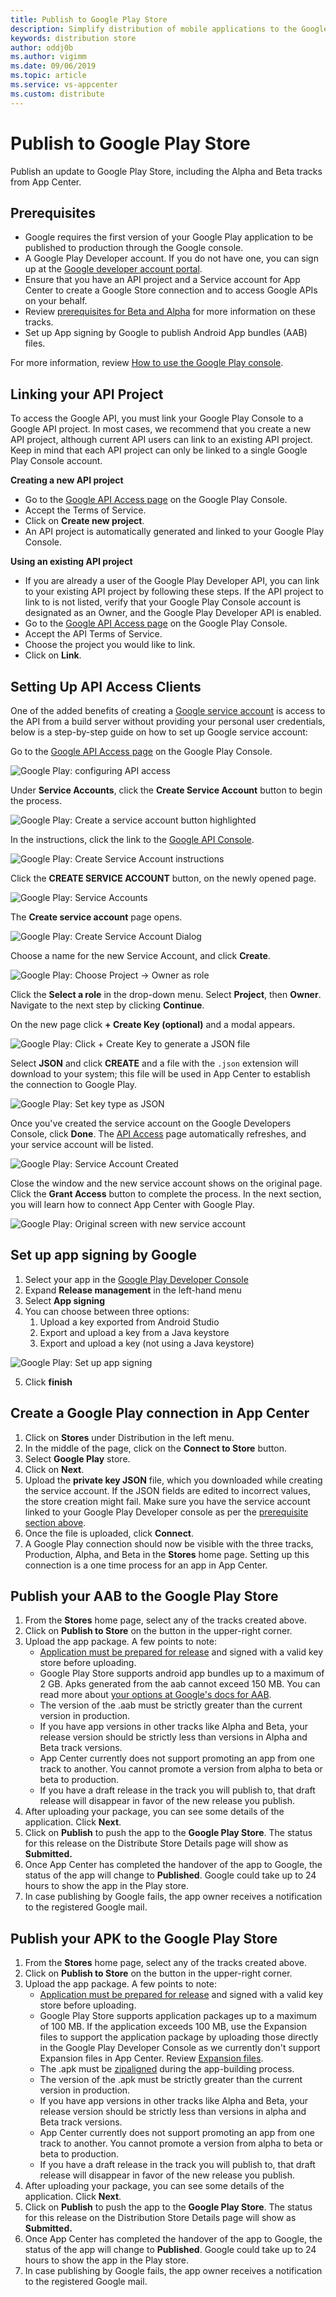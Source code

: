 ```yaml
---
title: Publish to Google Play Store
description: Simplify distribution of mobile applications to the Google Play store
keywords: distribution store
author: oddj0b
ms.author: vigimm
ms.date: 09/06/2019
ms.topic: article
ms.service: vs-appcenter
ms.custom: distribute
---
```


# Publish to Google Play Store

Publish an update to Google Play Store, including the Alpha and Beta tracks from App Center.

## Prerequisites

* Google requires the first version of your Google Play application to be published to production through the Google console.
* A Google Play Developer account. If you do not have one, you can sign up at the [Google developer account portal](https://play.google.com/apps/publish/signup).
* Ensure that you have an API project and a Service account for App Center to create a Google Store connection and to access Google APIs on your behalf.
* Review [prerequisites for Beta and Alpha](https://developer.android.com/distribute/best-practices/launch/beta-tests.html) for more information on these tracks.
* Set up App signing by Google to publish Android App bundles (AAB) files.

For more information, review [How to use the Google Play console](https://support.google.com/googleplay/android-developer/answer/6112435?hl=en).

## Linking your API Project

To access the Google API, you must link your Google Play Console to a Google API project. In most cases, we recommend that you create a new API project, although current API users can link to an existing API project. Keep in mind that each API project can only be linked to a single Google Play Console account.

**Creating a new API project**

* Go to the [Google API Access page](https://play.google.com/apps/publish/#ApiAccessPlace) on the Google Play Console.
* Accept the Terms of Service.
* Click on **Create new project**.
* An API project is automatically generated and linked to your Google Play Console.

**Using an existing API project**

* If you are already a user of the Google Play Developer API, you can link to your existing API project by following these steps. If the API project to link to is not listed, verify that your Google Play Console account is designated as an Owner, and the Google Play Developer API is enabled.
* Go to the [Google API Access page](https://play.google.com/apps/publish/#ApiAccessPlace) on the Google Play Console.
* Accept the API Terms of Service.
* Choose the project you would like to link.
* Click on **Link**.

## Setting Up API Access Clients

One of the added benefits of creating a [Google service account](https://developers.google.com/accounts/docs/OAuth2ServiceAccount) is access to the API from a build server without providing your personal user credentials, below is a step-by-step guide on how to set up Google service account:

Go to the [Google API Access page](https://play.google.com/apps/publish/#ApiAccessPlace) on the Google Play Console.

  ![Google Play: configuring API access](~/distribution/images/image1.png)

Under **Service Accounts**, click the **Create Service Account** button to begin the process.

  ![Google Play: Create a service account button highlighted](~/distribution/images/create-service-account.jpg)

In the instructions, click the link to the [Google API Console](https://play.google.com/apps/publish/#ApiAccessPlace).

  ![Google Play: Create Service Account instructions](~/distribution/images/image3.png)

Click the **CREATE SERVICE ACCOUNT** button, on the newly opened page.

  ![Google Play: Service Accounts](~/distribution/images/image4.png)

The **Create service account** page opens.

  ![Google Play: Create Service Account Dialog](~/distribution/images/image5.png)

Choose a name for the new Service Account, and click **Create**.

![Google Play: Choose Project -> Owner as role](~/distribution/images/image6.png)

Click the **Select a role** in the drop-down menu. Select **Project**, then **Owner**. Navigate to the next step by clicking **Continue**.

On the new page click **+ Create Key (optional)** and a modal appears.

![Google Play: Click + Create Key to generate a JSON file](~/distribution/images/image7.png)

Select **JSON** and click **CREATE** and a file with the `.json` extension will download to your system; this file will be used in App Center to establish the connection to Google Play.

![Google Play: Set key type as JSON](~/distribution/images/image8.png)

Once you've created the service account on the Google Developers Console, click **Done**. The [API Access](https://play.google.com/apps/publish/#ApiAccessPlace) page automatically refreshes, and your service account will be listed.

![Google Play: Service Account Created](~/distribution/images/image9.png)

Close the window and the new service account shows on the original page. Click the **Grant Access** button to complete the process. In the next section, you will learn how to connect App Center with Google Play.

![Google Play: Original screen with new service account](~/distribution/images/image10.png)

## Set up app signing by Google

1. Select your app in the [Google Play Developer Console](https://play.google.com/apps/publish/)
2. Expand **Release management** in the left-hand menu
3. Select **App signing**
4. You can choose between three options:
	1. Upload a key exported from Android Studio
	2. Export and upload a key from a Java keystore
	3. Export and upload a key (not using a Java keystore)

![Google Play: Set up app signing](~/distribution/images/image11.png)

5. Click **finish**

## Create a Google Play connection in App Center

1. Click on **Stores** under Distribution in the left menu.
2. In the middle of the page, click on the **Connect to Store** button.
3. Select **Google Play** store.
4. Click on **Next**.
5. Upload the **private key JSON** file, which you downloaded while creating the service account. If the JSON fields are edited to incorrect values, the store creation might fail. Make sure you have the service account linked to your Google Play Developer console as per the [prerequisite section above](#prerequisites).
6. Once the file is uploaded, click **Connect**.
7. A Google Play connection should now be visible with the three tracks, Production, Alpha, and Beta in the **Stores** home page. Setting up this connection is a one time process for an app in App Center.

## Publish your AAB to the Google Play Store

1. From the **Stores** home page, select any of the tracks created above.
2. Click on **Publish to Store** on the button in the upper-right corner.
3. Upload the app package. A few points to note:
   * [Application must be prepared for release](https://developer.android.com/studio/publish/#publishing-prepare) and signed with a valid key store before uploading.
   * Google Play Store supports android app bundles up to a maximum of 2 GB. Apks generated from the aab cannot exceed 150 MB. You can read more about [your options at Google's docs for AAB](https://developer.android.com/guide/app-bundle/).
   * The version of the .aab must be strictly greater than the current version in production.
   * If you have app versions in other tracks like Alpha and Beta, your release version should be strictly less than versions in Alpha and Beta track versions.
   * App Center currently does not support promoting an app from one track to another. You cannot promote a version from alpha to beta or beta to production.
   * If you have a draft release in the track you will publish to, that draft release will disappear in favor of the new release you publish.
4. After uploading your package, you can see some details of the application. Click **Next**.
5. Click on **Publish** to push the app to the **Google Play Store**. The status for this release on the Distribute Store Details page will show as **Submitted.**
6. Once App Center has completed the handover of the app to Google, the status of the app will change to **Published**. Google could take up to 24 hours to show the app in the Play store.
7. In case publishing by Google fails, the app owner receives a notification to the registered Google mail.

## Publish your APK to the Google Play Store

1. From the **Stores** home page, select any of the tracks created above.
2. Click on **Publish to Store** on the button in the upper-right corner.
3. Upload the app package. A few points to note:
   * [Application must be prepared for release](https://developer.android.com/studio/publish/#publishing-prepare) and signed with a valid key store before uploading.
   * Google Play Store supports application packages up to a maximum of 100 MB. If the application exceeds 100 MB, use the Expansion files to support the application package by uploading those directly in the Google Play Developer Console as we currently don't support Expansion files in App Center. Review [Expansion files](https://support.google.com/googleplay/android-developer/answer/2481797?hl=en).
   * The .apk must be [zipaligned](https://developer.android.com/studio/command-line/zipalign.html) during the app-building process.
   * The version of the .apk must be strictly greater than the current version in production.
   * If you have app versions in other tracks like Alpha and Beta, your release version should be strictly less than versions in alpha and Beta track versions.
   * App Center currently does not support promoting an app from one track to another. You cannot promote a version from alpha to beta or beta to production.
   * If you have a draft release in the track you will publish to, that draft release will disappear in favor of the new release you publish.
4. After uploading your package, you can see some details of the application. Click **Next**.
5. Click on **Publish** to push the app to the **Google Play Store**. The status for this release on the Distribution Store Details page will show as **Submitted.**
6. Once App Center has completed the handover of the app to Google, the status of the app will change to **Published**. Google could take up to 24 hours to show the app in the Play store.
7. In case publishing by Google fails, the app owner receives a notification to the registered Google mail.
